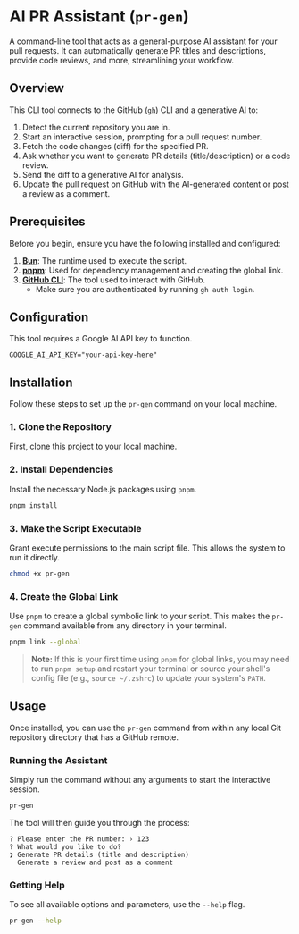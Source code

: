 # AI PR Assistant (`pr-gen`)

A command-line tool that acts as a general-purpose AI assistant for your pull requests. It can automatically generate PR titles and descriptions, provide code reviews, and more, streamlining your workflow.

## Overview

This CLI tool connects to the GitHub (`gh`) CLI and a generative AI to:

1.  Detect the current repository you are in.
2.  Start an interactive session, prompting for a pull request number.
3.  Fetch the code changes (diff) for the specified PR.
4.  Ask whether you want to generate PR details (title/description) or a code review.
5.  Send the diff to a generative AI for analysis.
6.  Update the pull request on GitHub with the AI-generated content or post a review as a comment.

## Prerequisites

Before you begin, ensure you have the following installed and configured:

1.  **[Bun](https://bun.sh/)**: The runtime used to execute the script.
2.  **[pnpm](https://pnpm.io/)**: Used for dependency management and creating the global link.
3.  **[GitHub CLI](https://cli.github.com/)**: The tool used to interact with GitHub.
    - Make sure you are authenticated by running `gh auth login`.

## Configuration

This tool requires a Google AI API key to function.

```env
GOOGLE_AI_API_KEY="your-api-key-here"
```

## Installation

Follow these steps to set up the `pr-gen` command on your local machine.

### 1\. Clone the Repository

First, clone this project to your local machine.

### 2\. Install Dependencies

Install the necessary Node.js packages using `pnpm`.

```bash
pnpm install
```

### 3\. Make the Script Executable

Grant execute permissions to the main script file. This allows the system to run it directly.

```bash
chmod +x pr-gen
```

### 4\. Create the Global Link

Use `pnpm` to create a global symbolic link to your script. This makes the `pr-gen` command available from any directory in your terminal.

```bash
pnpm link --global
```

> **Note:** If this is your first time using `pnpm` for global links, you may need to run `pnpm setup` and restart your terminal or source your shell's config file (e.g., `source ~/.zshrc`) to update your system's `PATH`.

## Usage

Once installed, you can use the `pr-gen` command from within any local Git repository directory that has a GitHub remote.

### Running the Assistant

Simply run the command without any arguments to start the interactive session.

```bash
pr-gen
```

The tool will then guide you through the process:

```
? Please enter the PR number: › 123
? What would you like to do?
❯ Generate PR details (title and description)
  Generate a review and post as a comment
```

### Getting Help

To see all available options and parameters, use the `--help` flag.

```bash
pr-gen --help
```
